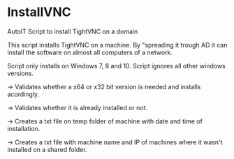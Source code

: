 # InstallVNC
AutoIT Script to install TightVNC on a domain


This script installs TightVNC on a machine. By "spreading it trough AD it can install the software on almost all computers of a network.



Script only installs on Windows 7, 8 and 10.
Script ignores all other windows versions.

-> Validates whether a x64 or x32 bit version is needed and installs acordingly.

-> Validates whether it is already installed or not.

-> Creates a txt file on temp folder of machine with date and time of installation.

-> Creates a txt file with machine name and IP of machines where it wasn't installed on a shared folder.

